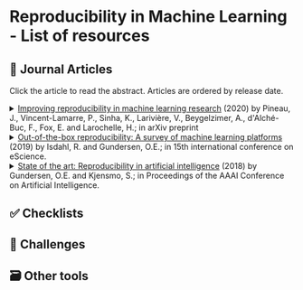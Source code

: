 # Reproducibility in Machine Learning - List of resources

## :page_facing_up: Journal Articles
Click the article to read the abstract.
Articles are ordered by release date.

<details>
  <summary>
  <a href="https://arxiv.org/pdf/2003.12206.pdf">
  Improving reproducibility in machine learning research</a>
  (2020) by Pineau, J., Vincent-Lamarre, P., Sinha, K., Larivière, V.,
  Beygelzimer,  A., d'Alché-Buc, F., Fox, E. and Larochelle, H.;
  in arXiv preprint
  </summary>

> One of the challenges in machine learning research is to ensure that presented and published
results are sound and reliable. Reproducibility, that is obtaining similar results as presented
in a paper or talk, using the same code and data (when available), is a necessary step to
verify the reliability of research findings. Reproducibility is also an important step to
promote open and accessible research, thereby allowing the scientific community to quickly
integrate new findings and convert ideas to practice. Reproducibility also promotes the use
of robust experimental workflows, which potentially reduce unintentional errors. In 2019,
the Neural Information Processing Systems (NeurIPS) conference, the premier international
conference for research in machine learning, introduced a reproducibility program, designed
to improve the standards across the community for how we conduct, communicate, and
evaluate machine learning research. The program contained three components: a code
submission policy, a community-wide reproducibility challenge, and the inclusion of the
Machine Learning Reproducibility checklist as part of the paper submission process. In
this paper, we describe each of these components, how it was deployed, as well as what we
were able to learn from this initiative.
</details>

<details>
  <summary>
  <a href="https://ntnuopen.ntnu.no/ntnu-xmlui/bitstream/handle/11250/2655335/IEEE_Systems_Supporting_Reproducibility-4.pdf?sequence=1">
  Out-of-the-box reproducibility: A survey of machine learning platforms</a>
  (2019) by Isdahl, R. and Gundersen, O.E.; 
  in 15th international conference on eScience.
  </summary>

> Even machine learning experiments that are fully
conducted on computers are not necessarily reproducible. An
increasing number of open source and commercial, closed source
machine learning platforms are being developed that help address
this problem. However, there is no standard for assessing and
comparing which features are required to fully support reproducibility. 
We propose a quantitative method that alleviates this
problem. Based on the proposed method we assess and compare
the current state of the art machine learning platforms for how
well they support making empirical results reproducible. Our
results show that BEAT and Floydhub have the best support for
reproducibility with Codalab and Kaggle as close contenders.
The most commonly used machine learning platforms provided
by the big tech companies have poor support for reproducibility.
</details>

<details>
  <summary>
  <a href="https://www.aaai.org/GuideBook2018/17248-73943-GB.pdf">
  State of the art: Reproducibility in artificial intelligence</a>
  (2018) by Gundersen, O.E. and Kjensmo, S.; 
  in Proceedings of the AAAI Conference on Artificial Intelligence.
  </summary>

> Background: Research results in artificial intelligence (AI)
are criticized for not being reproducible. 
Objective: To quantify the state of reproducibility of empirical AI research using six reproducibility metrics measuring three different degrees of reproducibility. 
Hypotheses: 1) AI research is not
documented well enough to reproduce the reported results. 2)
Documentation practices have improved over time. Method:
The literature is reviewed and a set of variables that should be
documented to enable reproducibility are grouped into three
factors: Experiment, Data and Method. The metrics describe
how well the factors have been documented for a paper. 
A total of 400 research papers from the conference series IJCAI
and AAAI have been surveyed using the metrics. Findings:
None of the papers document all of the variables. The metrics
show that between 20% and 30% of the variables for each factor are documented. 
One of the metrics show statistically significant increase over time while the others show no change.
Interpretation: The reproducibility scores decrease with increased documentation requirements. Improvement over time
is found. Conclusion: Both hypotheses are supported.
</details>


## :white_check_mark: Checklists

## :checkered_flag: Challenges

## :card_file_box: Other tools